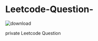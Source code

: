 # Leetcode-Question-
![download](https://user-images.githubusercontent.com/66169499/164113151-c3a7ab3c-9645-4e3b-8d4b-7c27c313a668.jpg)

private Leetcode Question 
